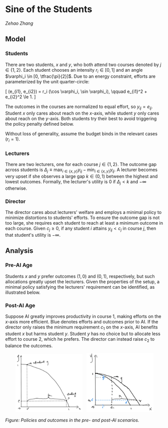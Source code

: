 # Sine of the Students

*Zehao Zhang*

## Model

### Students

There are two students, $x$ and $y$, who both attend two courses denoted by $j \in \{1,2\}$. Each student chooses an intensity $r_i \in [0,1]$ and an angle $\varphi_i \in [0, \tfrac{\pi}{2}]$. Due to an energy constraint, efforts are parameterized by the unit quarter-circle:

\[
(e_{i1}, e_{i2}) = r_i (\cos \varphi_i, \sin \varphi_i), \qquad e_{i1}^2 + e_{i2}^2 \le 1.
\]

The outcomes in the courses are normalized to equal effort, so $y_{ij} = e_{ij}$. Student $x$ only cares about reach on the $x$-axis, while student $y$ only cares about reach on the $y$-axis. Both students try their best to avoid triggering the policy penalty defined below.

Without loss of generality, assume the budget binds in the relevant cases ($r_i = 1$).

### Lecturers

There are two lecturers, one for each course $j \in \{1,2\}$. The outcome gap across students is $\Delta_j \equiv \max_{i \in \{x,y\}} y_{ij} - \min_{i \in \{x,y\}} y_{ij}$. A lecturer becomes very upset if she observes a large gap $k \in (0,1)$ between the highest and lowest outcomes. Formally, the lecturer's utility is $0$ if $\Delta_j < k$ and $-\infty$ otherwise.

### Director

The director cares about lecturers' welfare and employs a minimal policy to minimize distortions to students' efforts. To ensure the outcome gap is not too large, she requires each student to reach at least a minimum outcome in each course. Given $c_j \ge 0$, if any student $i$ attains $y_{ij} < c_j$ in course $j$, then that student's utility is $-\infty$.

## Analysis

### Pre-AI Age

Students $x$ and $y$ prefer outcomes $(1, 0)$ and $(0, 1)$, respectively, but such allocations greatly upset the lecturers. Given the properties of the setup, a minimal policy satisfying the lecturers' requirement can be identified, as illustrated below.

### Post-AI Age

Suppose AI greatly improves productivity in course 1, making efforts on the $x$-axis more efficient. Blue denotes efforts and outcomes prior to AI. If the director only raises the minimum requirement $c_1$ on the $x$-axis, AI benefits student $x$ but harms student $y$. Student $y$ has no choice but to allocate less effort to course 2, which he prefers. The director can instead raise $c_2$ to balance the outcomes.

<p align="center">
  <img src="figs/evaluation/fig1.jpg" alt="Pre-AI" width="42%" style="display:inline-block; margin-right:2%;">
  <img src="figs/evaluation/fig2.jpg" alt="Post-AI" width="42%" style="display:inline-block;">
</p>

*Figure: Policies and outcomes in the pre- and post-AI scenarios.*

